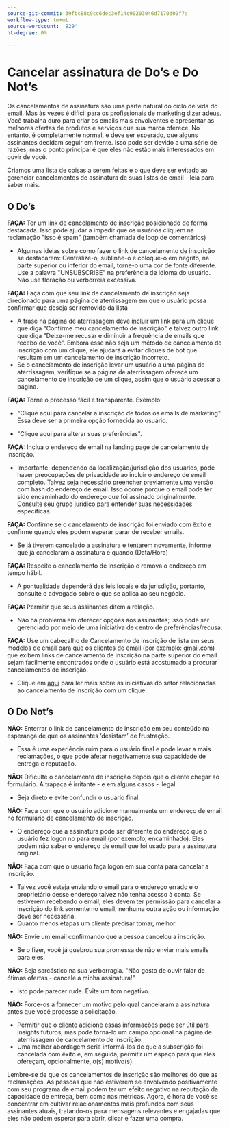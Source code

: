 ```yaml
---
source-git-commit: 39fbc88c9cc6dec3ef14c90203046d7170d09f7a
workflow-type: tm+mt
source-wordcount: '929'
ht-degree: 0%

---
```

# Cancelar assinatura de Do’s e Do Not’s

Os cancelamentos de assinatura são uma parte natural do ciclo de vida do email. Mas às vezes é difícil para os profissionais de marketing dizer adeus. Você trabalha duro para criar os emails mais envolventes e apresentar as melhores ofertas de produtos e serviços que sua marca oferece. No entanto, é completamente normal, e deve ser esperado, que alguns assinantes decidam seguir em frente. Isso pode ser devido a uma série de razões, mas o ponto principal é que eles não estão mais interessados em ouvir de você.

Criamos uma lista de coisas a serem feitas e o que deve ser evitado ao gerenciar cancelamentos de assinatura de suas listas de email - leia para saber mais.

## O Do’s

**FAÇA:** Ter um link de cancelamento de inscrição posicionado de forma destacada. Isso pode ajudar a impedir que os usuários cliquem na reclamação &quot;isso é spam&quot; (também chamada de loop de comentários)

+ Algumas ideias sobre como fazer o link de cancelamento de inscrição se destacarem: Centralize-o, sublinhe-o e coloque-o em negrito, na parte superior ou inferior do email, torne-o uma cor de fonte diferente. Use a palavra &quot;UNSUBSCRIBE&quot; na preferência de idioma do usuário. Não use floração ou verborreia excessiva.

**FAÇA:** Faça com que seu link de cancelamento de inscrição seja direcionado para uma página de aterrissagem em que o usuário possa confirmar que deseja ser removido da lista

+ A frase na página de aterrissagem deve incluir um link para um clique que diga &quot;Confirme meu cancelamento de inscrição&quot; e talvez outro link que diga &quot;Deixe-me recusar e diminuir a frequência de emails que recebo de você&quot;. Embora esse não seja um método de cancelamento de inscrição com um clique, ele ajudará a evitar cliques de bot que resultam em um cancelamento de inscrição incorreto.
+ Se o cancelamento de inscrição levar um usuário a uma página de aterrissagem, verifique se a página de aterrissagem oferece um cancelamento de inscrição de um clique, assim que o usuário acessar a página.

**FAÇA:** Torne o processo fácil e transparente. Exemplo:

+ &quot;Clique aqui para cancelar a inscrição de todos os emails de marketing&quot;. Essa deve ser a primeira opção fornecida ao usuário.

+ &quot;Clique aqui para alterar suas preferências&quot;.

**FAÇA:** Inclua o endereço de email na landing page de cancelamento de inscrição.

+ Importante: dependendo da localização/jurisdição dos usuários, pode haver preocupações de privacidade ao incluir o endereço de email completo. Talvez seja necessário preencher previamente uma versão com hash do endereço de email. Isso ocorre porque o email pode ter sido encaminhado do endereço que foi assinado originalmente. Consulte seu grupo jurídico para entender suas necessidades específicas.

**FAÇA:** Confirme se o cancelamento de inscrição foi enviado com êxito e confirme quando eles podem esperar parar de receber emails.

+ Se já tiverem cancelado a assinatura e tentarem novamente, informe que já cancelaram a assinatura e quando (Data/Hora)

**FAÇA:** Respeite o cancelamento de inscrição e remova o endereço em tempo hábil.

+ A pontualidade dependerá das leis locais e da jurisdição, portanto, consulte o advogado sobre o que se aplica ao seu negócio.

**FAÇA:** Permitir que seus assinantes ditem a relação.

+ Não há problema em oferecer opções aos assinantes; isso pode ser gerenciado por meio de uma iniciativa de centro de preferências/recusa.

**FAÇA:** Use um cabeçalho de Cancelamento de inscrição de lista em seus modelos de email para que os clientes de email (por exemplo: gmail.com) que exibem links de cancelamento de inscrição na parte superior do email sejam facilmente encontrados onde o usuário está acostumado a procurar cancelamentos de inscrição.

+ Clique em [aqui](https://experienceleague.adobe.com/docs/deliverability-learn/deliverability-best-practice-guide/additional-resources/guidance-around-changes-to-google-and-yahoo.html?lang=pt-BR) para ler mais sobre as iniciativas do setor relacionadas ao cancelamento de inscrição com um clique.

## O Do Not’s


**NÃO:** Enterrar o link de cancelamento de inscrição em seu conteúdo na esperança de que os assinantes ‘desistam’ de frustração.

+ Essa é uma experiência ruim para o usuário final e pode levar a mais reclamações, o que pode afetar negativamente sua capacidade de entrega e reputação.

**NÃO:** Dificulte o cancelamento de inscrição depois que o cliente chegar ao formulário. A trapaça é irritante - e em alguns casos - ilegal.

+ Seja direto e evite confundir o usuário final.

**NÃO:** Faça com que o usuário adicione manualmente um endereço de email no formulário de cancelamento de inscrição.

+ O endereço que a assinatura pode ser diferente do endereço que o usuário fez logon no para email (por exemplo, encaminhado).  Eles podem não saber o endereço de email que foi usado para a assinatura original.

**NÃO:** Faça com que o usuário faça logon em sua conta para cancelar a inscrição.

+ Talvez você esteja enviando o email para o endereço errado e o proprietário desse endereço talvez não tenha acesso à conta.  Se estiverem recebendo o email, eles devem ter permissão para cancelar a inscrição do link somente no email; nenhuma outra ação ou informação deve ser necessária.
+ Quanto menos etapas um cliente precisar tomar, melhor.

**NÃO:** Envie um email confirmando que a pessoa cancelou a inscrição.

+ Se o fizer, você já quebrou sua promessa de não enviar mais emails para eles.

**NÃO:** Seja sarcástico na sua verborragia. &quot;Não gosto de ouvir falar de ótimas ofertas - cancele a minha assinatura!&quot;

+ Isto pode parecer rude. Evite um tom negativo.

**NÃO:** Force-os a fornecer um motivo pelo qual cancelaram a assinatura antes que você processe a solicitação.

+ Permitir que o cliente adicione essas informações pode ser útil para insights futuros, mas pode torná-lo um campo opcional na página de aterrissagem de cancelamento de inscrição.
+ Uma melhor abordagem seria informá-los de que a subscrição foi cancelada com êxito e, em seguida, permitir um espaço para que eles ofereçam, opcionalmente, o(s) motivo(s).

Lembre-se de que os cancelamentos de inscrição são melhores do que as reclamações. As pessoas que não estiverem se envolvendo positivamente com seu programa de email podem ter um efeito negativo na reputação da capacidade de entrega, bem como nas métricas. Agora, é hora de você se concentrar em cultivar relacionamentos mais profundos com seus assinantes atuais, tratando-os para mensagens relevantes e engajadas que eles não podem esperar para abrir, clicar e fazer uma compra.
